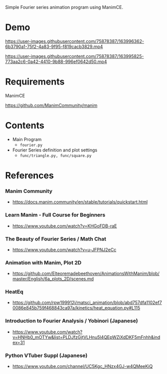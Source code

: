 Simple Fourier series animation program using ManimCE.

# Demo

https://user-images.githubusercontent.com/75878387/163996362-6b3790a1-75f2-4a83-9f95-f819cacb3829.mp4

https://user-images.githubusercontent.com/75878387/163995825-773aa2c6-0a42-4410-9b88-996ef0642d50.mp4

# Requirements

ManimCE

https://github.com/ManimCommunity/manim

# Contents

- Main Program
  - `fourier.py`
- Fourier Series definition and plot settings
  - `func/triangle.py, func/square.py`

# References

### Manim Community

- https://docs.manim.community/en/stable/tutorials/quickstart.html

### Learn Manim - Full Course for Beginners
- https://www.youtube.com/watch?v=KHGoFDB-raE

### The Beauty of Fourier Series / Math Chat
- https://www.youtube.com/watch?v=u-JFPNJ2eCc

### Animation with Manim, Plot 2D
- https://github.com/Elteoremadebeethoven/AnimationsWithManim/blob/master/English/6a_plots_2D/scenes.md

### HeatEq
- https://github.com/rpw199912j/matsci_animation/blob/abd757dfa1102ef70086e845b759f468843ca97a/kinetics/heat_equation.py#L115

### Introduction to Fourier Analysis / Yobinori (Japanese)
- https://www.youtube.com/watch?v=HNHb0_mOTYw&list=PLDJfzGjtVLHnu5l4QEpWZiXdDKF5mFnhh&index=31

### Python VTuber Suppl (Japanese)
- https://www.youtube.com/channel/UC5Kgc_HNzx4GJ-w4QMeeKiQ
